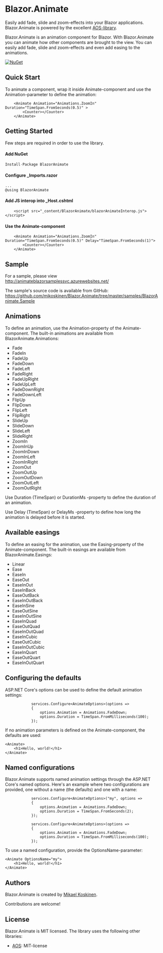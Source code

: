 # Blazor.Animate 

Easily add fade, slide and zoom-effects into your Blazor applications. Blazor.Animate is powered by the excellent [AOS-library](https://michalsnik.github.io/aos/).

Blazor.Animate is an animation component for Blazor. With Blazor.Animate you can animate how other components are brought to the view. You can easily add fade, slide and zoom-effects and even add easing to the animations.

[![NuGet](https://img.shields.io/nuget/v/BlazorAnimate.svg)](https://www.nuget.org/packages/BlazorAnimate/)

## Quick Start

To animate a component, wrap it inside Animate-component and use the Animation-parameter to define the animation:

```
    <Animate Animation="Animations.ZoomIn" Duration="TimeSpan.FromSeconds(0.5)" >
        <Counter></Counter>
    </Animate>
```

## Getting Started

Few steps are required in order to use the library.

#### Add NuGet

```csharp
Install-Package BlazorAnimate
```

#### Configure _Imports.razor

```
...
@using BlazorAnimate
```

#### Add JS interop into _Host.cshtml

```
    <script src="_content/BlazorAnimate/blazorAnimateInterop.js"></script>
```

#### Use the Animate-component

```
    <Animate Animation="Animations.ZoomIn" Duration="TimeSpan.FromSeconds(0.5)" Delay="TimeSpan.FromSeconds(1)">
        <Counter></Counter>
    </Animate>
```

## Sample

For a sample, please view http://animateblazorsamplessvc.azurewebsites.net/

The sample's source code is available from GitHub: https://github.com/mikoskinen/Blazor.Animate/tree/master/samples/BlazorAnimate.Sample

## Animations

To define an animation, use the Animation-property of the Animate-component. The built-in animations are available from BlazorAnimate.Animations:

* Fade
* FadeIn
* FadeUp
* FadeDown
* FadeLeft
* FadeRight
* FadeUpRight
* FadeUpLeft
* FadeDownRight
* FadeDownLeft
* FlipUp
* FlipDown
* FlipLeft
* FlipRight
* SlideUp
* SlideDown
* SlideLeft
* SlideRight
* ZoomIn
* ZoomInUp
* ZoomInDown
* ZoomInLeft
* ZoomInRight
* ZoomOut
* ZoomOutUp
* ZoomOutDown
* ZoomOutLeft
* ZoomOutRight

Use Duration (TimeSpan) or DurationMs -property to define the duration of an animation.

Use Delay (TimeSpan) or DelayMs -property to define how long the animation is delayed before it is started.

## Available easings

To define an easing for the animation, use the Easing-property of the Animate-component. The built-in easings are available from BlazorAnimate.Easings:

* Linear
* Ease
* EaseIn
* EaseOut
* EaseInOut
* EaseInBack
* EaseOutBack
* EaseInOutBack
* EaseInSine
* EaseOutSine
* EaseInOutSine
* EaseInQuad
* EaseOutQuad
* EaseInOutQuad
* EaseInCubic
* EaseOutCubic 
* EaseInOutCubic
* EaseInQuart
* EaseOutQuart
* EaseInOutQuart

## Configuring the defaults

ASP.NET Core's options can be used to define the default animation settings:

```
            services.Configure<AnimateOptions>(options =>
            {
                options.Animation = Animations.FadeDown;
                options.Duration = TimeSpan.FromMilliseconds(100);
            });
```

If no animation parameters is defined on the Animate-component, the defaults are used:

```
<Animate>
    <h1>Hello, world!</h1>
</Animate>
```

## Named configurations

Blazor.Animate supports named animation settings through the ASP.NET Core's named options. Here's an example where two configurations are provided, one without a name (the defaults) and one with a name:

```
            services.Configure<AnimateOptions>("my", options =>
            {
                options.Animation = Animations.FadeDown;
                options.Duration = TimeSpan.FromSeconds(2);
            });

            services.Configure<AnimateOptions>(options =>
            {
                options.Animation = Animations.FadeDown;
                options.Duration = TimeSpan.FromMilliseconds(100);
            });
```

To use a named configuration, provide the OptionsName-parameter:

```
<Animate OptionsName="my">
    <h1>Hello, world!</h1>
</Animate>
```
## Authors

Blazor.Animate is created by [Mikael Koskinen](https://mikaelkoskinen.net).

Contributions are welcome!

## License

Blazor.Animate is MIT licensed. The library uses the following other libraries:

* [AOS](https://michalsnik.github.io/aos/): MIT-license